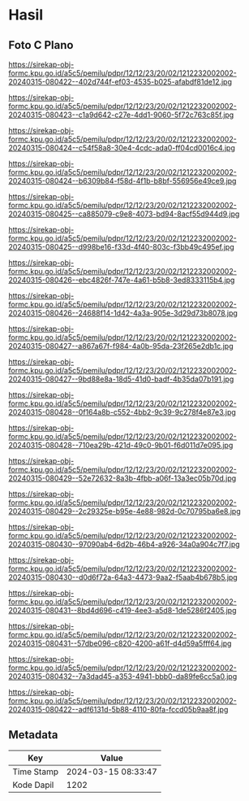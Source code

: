 # Hasil

## Foto C Plano

https://sirekap-obj-formc.kpu.go.id/a5c5/pemilu/pdpr/12/12/23/20/02/1212232002002-20240315-080422--402d744f-ef03-4535-b025-afabdf81de12.jpg

https://sirekap-obj-formc.kpu.go.id/a5c5/pemilu/pdpr/12/12/23/20/02/1212232002002-20240315-080423--c1a9d642-c27e-4dd1-9060-5f72c763c85f.jpg

https://sirekap-obj-formc.kpu.go.id/a5c5/pemilu/pdpr/12/12/23/20/02/1212232002002-20240315-080424--c54f58a8-30e4-4cdc-ada0-ff04cd0016c4.jpg

https://sirekap-obj-formc.kpu.go.id/a5c5/pemilu/pdpr/12/12/23/20/02/1212232002002-20240315-080424--b6309b84-f58d-4f1b-b8bf-556956e49ce9.jpg

https://sirekap-obj-formc.kpu.go.id/a5c5/pemilu/pdpr/12/12/23/20/02/1212232002002-20240315-080425--ca885079-c9e8-4073-bd94-8acf55d944d9.jpg

https://sirekap-obj-formc.kpu.go.id/a5c5/pemilu/pdpr/12/12/23/20/02/1212232002002-20240315-080425--d998be16-f33d-4f40-803c-f3bb49c495ef.jpg

https://sirekap-obj-formc.kpu.go.id/a5c5/pemilu/pdpr/12/12/23/20/02/1212232002002-20240315-080426--ebc4826f-747e-4a61-b5b8-3ed8333115b4.jpg

https://sirekap-obj-formc.kpu.go.id/a5c5/pemilu/pdpr/12/12/23/20/02/1212232002002-20240315-080426--24688f14-1d42-4a3a-905e-3d29d73b8078.jpg

https://sirekap-obj-formc.kpu.go.id/a5c5/pemilu/pdpr/12/12/23/20/02/1212232002002-20240315-080427--a867a67f-f984-4a0b-95da-23f265e2db1c.jpg

https://sirekap-obj-formc.kpu.go.id/a5c5/pemilu/pdpr/12/12/23/20/02/1212232002002-20240315-080427--9bd88e8a-18d5-41d0-badf-4b35da07b191.jpg

https://sirekap-obj-formc.kpu.go.id/a5c5/pemilu/pdpr/12/12/23/20/02/1212232002002-20240315-080428--0f164a8b-c552-4bb2-9c39-9c278f4e87e3.jpg

https://sirekap-obj-formc.kpu.go.id/a5c5/pemilu/pdpr/12/12/23/20/02/1212232002002-20240315-080428--710ea29b-421d-49c0-9b01-f6d011d7e095.jpg

https://sirekap-obj-formc.kpu.go.id/a5c5/pemilu/pdpr/12/12/23/20/02/1212232002002-20240315-080429--52e72632-8a3b-4fbb-a06f-13a3ec05b70d.jpg

https://sirekap-obj-formc.kpu.go.id/a5c5/pemilu/pdpr/12/12/23/20/02/1212232002002-20240315-080429--2c29325e-b95e-4e88-982d-0c70795ba6e8.jpg

https://sirekap-obj-formc.kpu.go.id/a5c5/pemilu/pdpr/12/12/23/20/02/1212232002002-20240315-080430--97090ab4-6d2b-46b4-a926-34a0a904c7f7.jpg

https://sirekap-obj-formc.kpu.go.id/a5c5/pemilu/pdpr/12/12/23/20/02/1212232002002-20240315-080430--d0d6f72a-64a3-4473-9aa2-f5aab4b678b5.jpg

https://sirekap-obj-formc.kpu.go.id/a5c5/pemilu/pdpr/12/12/23/20/02/1212232002002-20240315-080431--8bd4d696-c419-4ee3-a5d8-1de5286f2405.jpg

https://sirekap-obj-formc.kpu.go.id/a5c5/pemilu/pdpr/12/12/23/20/02/1212232002002-20240315-080431--57dbe096-c820-4200-a61f-d4d59a5fff64.jpg

https://sirekap-obj-formc.kpu.go.id/a5c5/pemilu/pdpr/12/12/23/20/02/1212232002002-20240315-080432--7a3dad45-a353-4941-bbb0-da89fe6cc5a0.jpg

https://sirekap-obj-formc.kpu.go.id/a5c5/pemilu/pdpr/12/12/23/20/02/1212232002002-20240315-080422--adf6131d-5b88-4110-80fa-fccd05b9aa8f.jpg


## Metadata

| Key        | Value               |
| ---------- | ------------------- |
| Time Stamp | 2024-03-15 08:33:47 |
| Kode Dapil | 1202                |



